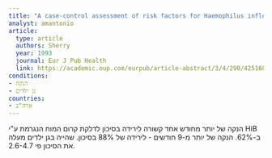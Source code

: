 ```yaml
---
title: "A case-control assessment of risk factors for Haemophilus influenzae type b meningitis"
analyst: amantonio
article:
  type: article
  authors: Sherry
  year: 1993
  journal: Eur J Pub Health
  link: https://academic.oup.com/eurpub/article-abstract/3/4/290/425168
conditions:
- הנקה
- גן ילדים
countries:
- ארה"ב
---
```


הנקה של יותר מחודש אחד קשורה לירידה בסיכון לדלקת קרום המוח הנגרמת ע"י HiB ב-62%. הנקה של יותר מ-9 חודשים - לירידה של 88% בסיכון. שהייה בגן ילדים מעלה את הסיכון פי 2.6-4.7.
